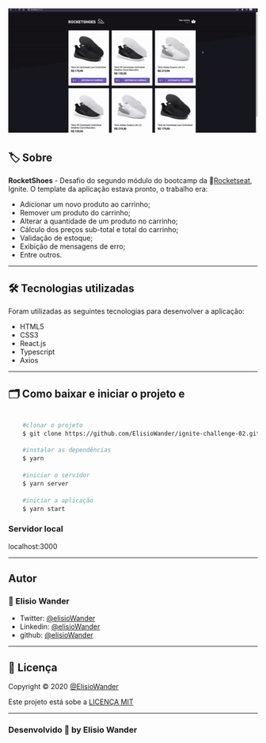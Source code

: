 <h1 align="center">
    <img src="./src/assets/images/challenge-02.gif">
</h1>

## 🏷️ Sobre 
**RocketShoes** - Desafio do segundo módulo do bootcamp da  🚀[Rocketseat](https://rocketseat.com.br/), Ignite. O template da aplicação estava pronto, o trabalho era:
- Adicionar um novo produto ao carrinho;
- Remover um produto do carrinho;
- Alterar a quantidade de um produto no carrinho;
- Cálculo dos preços sub-total e total do carrinho;
- Validação de estoque;
- Exibição de mensagens de erro;
- Entre outros.

---

## 🛠️ Tecnologias utilizadas
Foram utilizadas as seguintes tecnologias para desenvolver a aplicação:

- HTML5
- CSS3
- React.js
- Typescript
- Axios

---

## 🗂️ Como baixar e iniciar o projeto e 

```bash

    #clonar o projeto
    $ git clone https://github.com/ElisioWander/ignite-challenge-02.git

    #instalar as dependências
    $ yarn

    #iniciar o servidor
    $ yarn server

    #iniciar a aplicação
    $ yarn start
```
### Servidor local
localhost:3000

---

## Autor
### 👤 Elisio Wander

- Twitter: [@elisioWander](https://twitter.com/Elisio741)
- Linkedin: [@elisioWander](https://www.linkedin.com/in/elisio-wander-b88b69136/)
- github: [@elisioWander](https://github.com/ElisioWander)

---
## 📝 Licença
Copyright © 2020 [@ElisioWander](https://github.com/ElisioWander/ignite-challenge-02/blob/master/LICENSE)

Este projeto está sobe a [LICENÇA MIT](https://opensource.org/licenses/MIT)

---

### Desenvolvido 💜 by Elisio Wander
